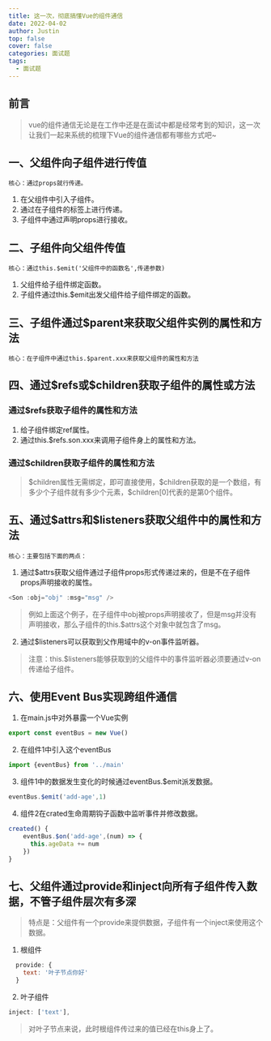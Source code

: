 ```yaml
---
title: 这一次，彻底搞懂Vue的组件通信
date: 2022-04-02
author: Justin
top: false
cover: false
categories: 面试题
tags:
  - 面试题
---
```


## 前言
> vue的组件通信无论是在工作中还是在面试中都是经常考到的知识，这一次让我们一起来系统的梳理下Vue的组件通信都有哪些方式吧~

## 一、父组件向子组件进行传值
`核心：通过props就行传递。`

1. 在父组件中引入子组件。
2. 通过在子组件的标签上进行传递。
3. 子组件中通过声明props进行接收。

## 二、子组件向父组件传值

`核心：通过this.$emit('父组件中的函数名',传递参数)`

1. 父组件给子组件绑定函数。
2. 子组件通过this.$emit出发父组件给子组件绑定的函数。

## 三、子组件通过$parent来获取父组件实例的属性和方法

`核心：在子组件中通过this.$parent.xxx来获取父组件的属性和方法`

## 四、通过\$refs或$children获取子组件的属性或方法
### 通过$refs获取子组件的属性和方法
1. 给子组件绑定ref属性。
2. 通过this.$refs.son.xxx来调用子组件身上的属性和方法。

### 通过$children获取子组件的属性和方法
> \$children属性无需绑定，即可直接使用，\$children获取的是一个数组，有多少个子组件就有多少个元素，\$children[0]代表的是第0个组件。

## 五、通过\$attrs和\$listeners获取父组件中的属性和方法
`核心：主要包括下面的两点：`

1. 通过\$attrs获取父组件通过子组件props形式传递过来的，但是不在子组件props声明接收的属性。

```js
<Son :obj="obj" :msg="msg" />
```

> 例如上面这个例子，在子组件中obj被props声明接收了，但是msg并没有声明接收，那么子组件的this.\$attrs这个对象中就包含了msg。

2. 通过\$listeners可以获取到父作用域中的v-on事件监听器。

> 注意：this.\$listeners能够获取到的父组件中的事件监听器必须要通过v-on传递给子组件。

## 六、使用Event Bus实现跨组件通信
1. 在main.js中对外暴露一个Vue实例

```js
export const eventBus = new Vue()
```

2. 在组件1中引入这个eventBus

```js
import {eventBus} from '../main'
```

3. 组件1中的数据发生变化的时候通过eventBus.$emit派发数据。

```js
eventBus.$emit('add-age',1)
```

4. 组件2在crated生命周期钩子函数中监听事件并修改数据。

```js
created() {
    eventBus.$on('add-age',(num) => {
      this.ageData += num
    })
}
```

## 七、父组件通过provide和inject向所有子组件传入数据，不管子组件层次有多深
> 特点是：父组件有一个provide来提供数据，子组件有一个inject来使用这个数据。

1. 根组件

```js
  provide: {
    text: '叶子节点你好'
  }
```

2. 叶子组件

```js
inject: ['text'],
```

> 对叶子节点来说，此时根组件传过来的值已经在this身上了。


